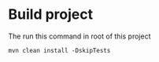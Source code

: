 # Build project

The run this command in root of this project

```
mvn clean install -DskipTests
```
